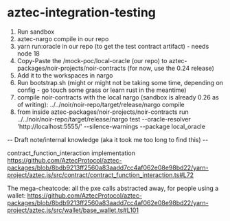 # aztec-integration-testing

1) Run sandbox
1) aztec-nargo compile in our repo
1) yarn run:oracle in our repo (to get the test contract artifact) - needs node 18
1) Copy-Paste the /mock-poc/local-oracle  (our repo) to aztec-packages/noir-projects/noir-contracts (for now, use the 0.24 release)
1) Add it to the workspaces in nargo
1) Run bootstrap.sh (might or might not be taking some time, depending on config - go touch some grass or learn rust in the meantime)
1) compile noir-contracts with the local nargo (sandbox is already 0.26 as of writing): ../../noir/noir-repo/target/release/nargo compile
1) from inside aztec-packages/noir-projects/noir-contracts run ../../noir/noir-repo/target/release/nargo test --oracle-resolver 'http://localhost:5555/' --silence-warnings --package local_oracle




--  Draft note/internal knowledge (aka it took me too long to find this) --

contract_function_interaction implementation
https://github.com/AztecProtocol/aztec-packages/blob/8bdb9213ff2560a83aadd7cc4af062e08e98bd22/yarn-project/aztec.js/src/contract/contract_function_interaction.ts#L72


The mega-cheatcode: all the pxe calls abstracted away, for people using a wallet:
https://github.com/AztecProtocol/aztec-packages/blob/8bdb9213ff2560a83aadd7cc4af062e08e98bd22/yarn-project/aztec.js/src/wallet/base_wallet.ts#L101